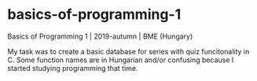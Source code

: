 # basics-of-programming-1
Basics of Programming 1 | 2019-autumn | BME (Hungary)  

My task was to create a basic database for series with quiz funcitonality in C.
Some function names are in Hungarian and/or confusing because I started studying programming that time.
